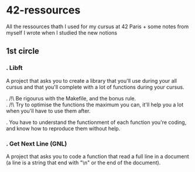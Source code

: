 # 42-ressources
All the ressources thath I used for my cursus at 42 Paris + some notes from myself I wrote when I studied the new notions

## 1st circle
### . Libft
  A project that asks you to create a library that you'll use during your all cursus and that you'll complete with a lot of functions during your cursus.

  . /!\ Be rigourus with the Makefile, and the bonus rule. </br>
  . /!\ Try to optimise the functions the maximum you can, it'll help you a lot when you'll have to use them after.

  . You have to understand the functionment of each function you're coding, and know how to reproduce them without help.

### . Get Next Line (GNL)
  A project that asks you to code a function that read a full line in a document (a line is a string that end with "\n" or the end of the document).
